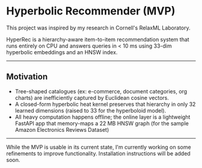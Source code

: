 # Hyperbolic Recommender (MVP)

This project was inspired by my research in Cornell's RelaxML Laboratory. 

HyperRec is a hierarchy-aware item-to-item recommendation system that runs entirely on CPU and answers queries in < 10 ms using 33-dim hyperbolic embeddings and an HNSW index.

---

## Motivation
* Tree-shaped catalogues (ex: e-commerce, document categories, org charts) are inefficiently captured by Euclidean cosine vectors.  
* A closed-form hyperbolic heat kernel preserves that hierarchy in only 32
  learned dimensions (raised to 33 for the hyperboloid model).  
* All heavy computation happens offline; the online layer is a lightweight FastAPI
  app that memory-maps a 22 MB HNSW graph (for the sample Amazon Electronics Reviews Dataset)

---


While the MVP is usable in its current state, I'm currently working on some refinements to improve functionality. Installation instructions will be added soon. 

